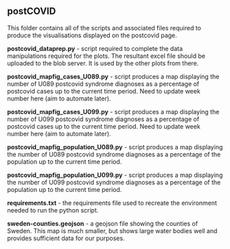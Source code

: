 ## postCOVID

This folder contains all of the scripts and associated files required to produce the visualisations displayed on the postcovid page.

**postcovid_dataprep.py** - script required to complete the data manipulations required for the plots. The resultant excel file should be uploaded to the blob server. It is used by the other plots from there.

**postcovid_mapfig_cases_U089.py** - script produces a map displaying the number of U089 postcovid syndrome diagnoses as a percentage of postcovid cases up to the current time period. Need to update week number here (aim to automate later).

**postcovid_mapfig_cases_U099.py** - script produces a map displaying the number of U099 postcovid syndrome diagnoses as a percentage of postcovid cases up to the current time period. Need to update week number here (aim to automate later).

**postcovid_mapfig_population_U089.py** - script produces a map displaying the number of U089 postcovid syndrome diagnoses as a percentage of the population up to the current time period.

**postcovid_mapfig_population_U099.py** - script produces a map displaying the number of U099 postcovid syndrome diagnoses as a percentage of the population up to the current time period.

**requirements.txt** - the requirements file used to recreate the environment needed to run the python script.

**sweden-counties.geojson** - a geojson file showing the counties of Sweden. This map is much smaller, but shows large water bodies well and provides sufficient data for our purposes.
